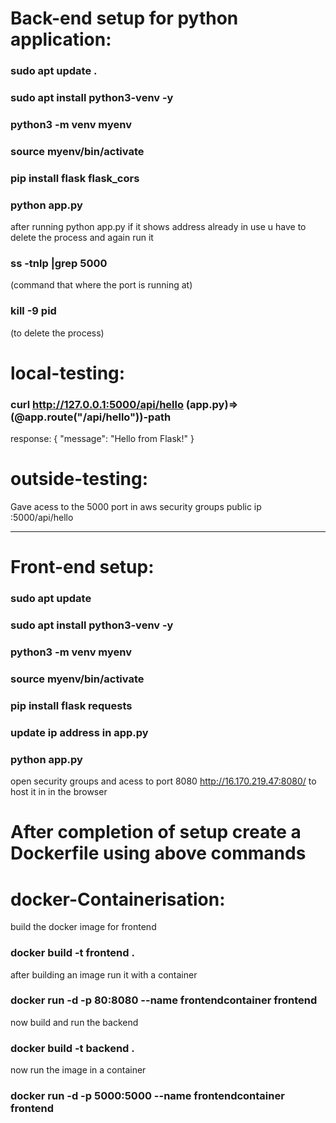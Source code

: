 # Back-end setup for python application:

### sudo apt update .
### sudo apt install python3-venv -y
### python3 -m venv myenv
### source myenv/bin/activate
### pip install flask flask_cors
### python app.py
after running python app.py if it shows address already in use u have to delete the process and again run it 
### ss -tnlp |grep 5000 
(command that where the port is running at)
### kill -9 pid 
(to delete the process)
# local-testing:
### curl http://127.0.0.1:5000/api/hello    (app.py)=> (@app.route("/api/hello"))-path 
response:
{
  "message": "Hello from Flask!"
}
# outside-testing:
Gave acess to the 5000 port in aws security groups
public ip :5000/api/hello




---------------------------------------------------------------------------------------
# Front-end setup:

### sudo apt update
### sudo apt install python3-venv -y
### python3 -m venv myenv
### source myenv/bin/activate 
### pip install flask requests
### update ip address in app.py
### python app.py
 open security groups and acess to port 8080
http://16.170.219.47:8080/ to host it in in the browser

# After completion of setup create a Dockerfile using above commands


# docker-Containerisation:
build the docker image for frontend
### docker build -t frontend .
after building an image run it with a container
###  docker run -d -p 80:8080 --name frontendcontainer frontend

now build and run the  backend
### docker build -t backend .
now run the image in a container
###  docker run -d -p 5000:5000 --name frontendcontainer frontend









